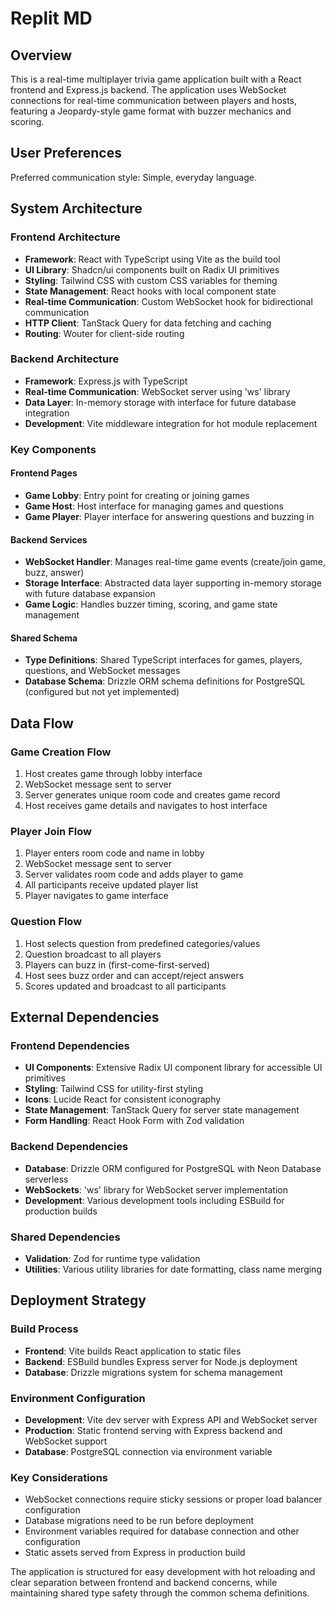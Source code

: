 # Replit MD

## Overview

This is a real-time multiplayer trivia game application built with a React frontend and Express.js backend. The application uses WebSocket connections for real-time communication between players and hosts, featuring a Jeopardy-style game format with buzzer mechanics and scoring.

## User Preferences

Preferred communication style: Simple, everyday language.

## System Architecture

### Frontend Architecture
- **Framework**: React with TypeScript using Vite as the build tool
- **UI Library**: Shadcn/ui components built on Radix UI primitives
- **Styling**: Tailwind CSS with custom CSS variables for theming
- **State Management**: React hooks with local component state
- **Real-time Communication**: Custom WebSocket hook for bidirectional communication
- **HTTP Client**: TanStack Query for data fetching and caching
- **Routing**: Wouter for client-side routing

### Backend Architecture
- **Framework**: Express.js with TypeScript
- **Real-time Communication**: WebSocket server using 'ws' library
- **Data Layer**: In-memory storage with interface for future database integration
- **Development**: Vite middleware integration for hot module replacement

### Key Components

#### Frontend Pages
- **Game Lobby**: Entry point for creating or joining games
- **Game Host**: Host interface for managing games and questions
- **Game Player**: Player interface for answering questions and buzzing in

#### Backend Services
- **WebSocket Handler**: Manages real-time game events (create/join game, buzz, answer)
- **Storage Interface**: Abstracted data layer supporting in-memory storage with future database expansion
- **Game Logic**: Handles buzzer timing, scoring, and game state management

#### Shared Schema
- **Type Definitions**: Shared TypeScript interfaces for games, players, questions, and WebSocket messages
- **Database Schema**: Drizzle ORM schema definitions for PostgreSQL (configured but not yet implemented)

## Data Flow

### Game Creation Flow
1. Host creates game through lobby interface
2. WebSocket message sent to server
3. Server generates unique room code and creates game record
4. Host receives game details and navigates to host interface

### Player Join Flow
1. Player enters room code and name in lobby
2. WebSocket message sent to server
3. Server validates room code and adds player to game
4. All participants receive updated player list
5. Player navigates to game interface

### Question Flow
1. Host selects question from predefined categories/values
2. Question broadcast to all players
3. Players can buzz in (first-come-first-served)
4. Host sees buzz order and can accept/reject answers
5. Scores updated and broadcast to all participants

## External Dependencies

### Frontend Dependencies
- **UI Components**: Extensive Radix UI component library for accessible UI primitives
- **Styling**: Tailwind CSS for utility-first styling
- **Icons**: Lucide React for consistent iconography
- **State Management**: TanStack Query for server state management
- **Form Handling**: React Hook Form with Zod validation

### Backend Dependencies
- **Database**: Drizzle ORM configured for PostgreSQL with Neon Database serverless
- **WebSockets**: 'ws' library for WebSocket server implementation
- **Development**: Various development tools including ESBuild for production builds

### Shared Dependencies
- **Validation**: Zod for runtime type validation
- **Utilities**: Various utility libraries for date formatting, class name merging

## Deployment Strategy

### Build Process
- **Frontend**: Vite builds React application to static files
- **Backend**: ESBuild bundles Express server for Node.js deployment
- **Database**: Drizzle migrations system for schema management

### Environment Configuration
- **Development**: Vite dev server with Express API and WebSocket server
- **Production**: Static frontend serving with Express backend and WebSocket support
- **Database**: PostgreSQL connection via environment variable

### Key Considerations
- WebSocket connections require sticky sessions or proper load balancer configuration
- Database migrations need to be run before deployment
- Environment variables required for database connection and other configuration
- Static assets served from Express in production build

The application is structured for easy development with hot reloading and clear separation between frontend and backend concerns, while maintaining shared type safety through the common schema definitions.